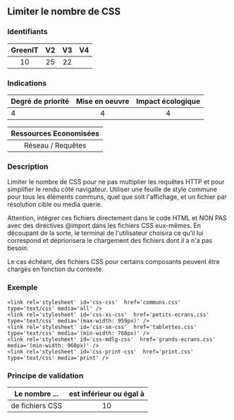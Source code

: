 ## Limiter le nombre de CSS

### Identifiants

| GreenIT |  V2  |  V3  |  V4  |
|:-------:|:----:|:----:|:----:|
|   10   | 25  | 22  |      |

### Indications

| Degré de priorité |      Mise en oeuvre       |  Impact écologique    |
|-------------------|:-------------------------:|:---------------------:|
| 4 | 4 | 4 |

|Ressources Economisées                                      |
|:----------------------------------------------------------:|
|  Réseau / Requêtes  |

### Description

Limiter le nombre de CSS pour ne pas multiplier les requêtes HTTP et pour simplifier le rendu côté navigateur. Utiliser une feuille de style commune pour tous les éléments communs, quel que soit l'affichage, et un fichier par résolution cible ou media querie.

Attention, intégrer ces fichiers directement dans le code HTML et NON PAS avec des directives @import dans les fichiers CSS eux-mêmes. En découpant de la sorte, le terminal de l'utilisateur choisira ce qu'il lui correspond et dépriorisera le chargement des fichiers dont il a n'a pas besoin.

Le cas échéant, des fichiers CSS pour certains composants peuvent être chargés en fonction du contexte.

### Exemple

```
<link rel='stylesheet' id='css-css'  href='communs.css' type='text/css' media='all' />
<link rel='stylesheet' id='css-xs-css'  href='petits-ecrans.css' type='text/css' media='(max-width: 959px)' />
<link rel='stylesheet' id='css-sm-css'  href='tablettes.css' type='text/css' media='(min-width: 768px)' />
<link rel='stylesheet' id='css-mdlg-css'  href='grands-ecrans.css' media='(min-width: 960px)' />
<link rel='stylesheet' id='css-print-css'  href='print.css' type='text/css' media='print' />
```

### Principe de validation

| Le nombre ...     | est inférieur ou égal à   |  
|-------------------|:-------------------------:|
| de fichiers CSS  | 10  |

